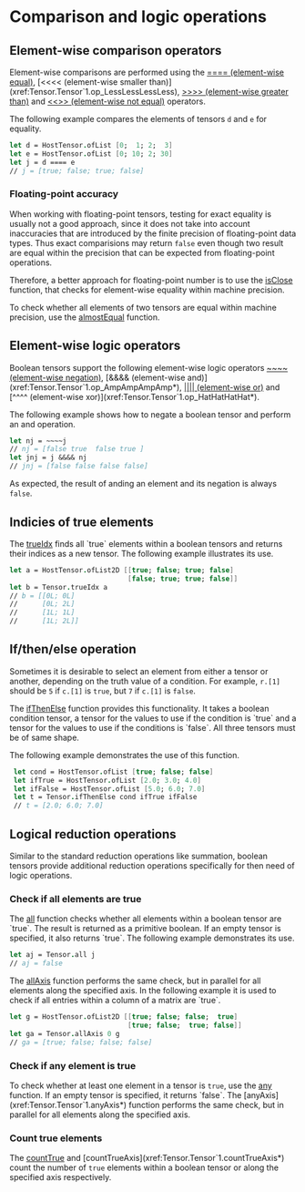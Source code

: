 # Comparison and logic operations

## Element-wise comparison operators
Element-wise comparisons are performed using the [==== (element-wise equal)](xref:Tensor.Tensor`1.op_EqualsEqualsEqualsEquals*), [<<<< (element-wise smaller than)](xref:Tensor.Tensor`1.op_LessLessLessLess), [>>>> (element-wise greater than)](xref:op_GreaterGreaterGreaterGreater) and [<<>> (element-wise not equal)](xref:op_LessLessGreaterGreater) operators.

The following example compares the elements of tensors `d` and `e` for equality.
```fsharp
let d = HostTensor.ofList [0;  1; 2;  3]
let e = HostTensor.ofList [0; 10; 2; 30]
let j = d ==== e
// j = [true; false; true; false]
```

### Floating-point accuracy
When working with floating-point tensors, testing for exact equality is usually not a good approach, since it does not take into account inaccuracies that are introduced by the finite precision of floating-point data types.
Thus exact comparisions may return `false` even though two result are equal within the precision that can be expected from floating-point operations.

Therefore, a better approach for floating-point number is to use the [isClose](xref:Tensor.Tensor`1.isClose*) function, that checks for element-wise equality within machine precision.

To check whether all elements of two tensors are equal within machine precision, use the [almostEqual](xref:Tensor.Tensor`1.almostEqual*) function.


## Element-wise logic operators
Boolean tensors support the following element-wise logic operators [~~~~ (element-wise negation)](xref:Tensor.Tensor`1.op_TwiddleTwiddleTwiddleTwiddle*), [&&&& (element-wise and)](xref:Tensor.Tensor`1.op_AmpAmpAmpAmp*),  [|||| (element-wise or)](xref:Tensor.Tensor`1.op_BarBarBarBar*) and [^^^^ (element-wise xor)](xref:Tensor.Tensor`1.op_HatHatHatHat*).

The following example shows how to negate a boolean tensor and perform an and operation.

```fsharp
let nj = ~~~~j
// nj = [false true  false true ]
let jnj = j &&&& nj
// jnj = [false false false false]
```

As expected, the result of anding an element and its negation is always `false`.

## Indicies of true elements
The [trueIdx](xref:Tensor.Tensor`1.trueIdx*) finds all `true` elements within a boolean tensors and returns their indices as a new tensor.
The following example illustrates its use.

```fsharp
let a = HostTensor.ofList2D [[true; false; true; false]
                             [false; true; true; false]]
let b = Tensor.trueIdx a
// b = [[0L; 0L]
//      [0L; 2L]
//      [1L; 1L]
//      [1L; 2L]]
```

## If/then/else operation
Sometimes it is desirable to select an element from either a tensor or another, depending on the truth value of a condition.
For example, `r.[1]` should be `5` if `c.[1]` is `true`, but `7` if `c.[1]` is `false`.

The [ifThenElse](xref:Tensor.Tensor`1.ifThenElse) function provides this functionality.
It takes a boolean condition tensor, a tensor for the values to use if the condition is `true` and a tensor for the values to use if the conditions is `false`.
All three tensors must be of same shape.

The following example demonstrates the use of this function.

```fsharp
 let cond = HostTensor.ofList [true; false; false]
 let ifTrue = HostTensor.ofList [2.0; 3.0; 4.0]
 let ifFalse = HostTensor.ofList [5.0; 6.0; 7.0]
 let t = Tensor.ifThenElse cond ifTrue ifFalse
 // t = [2.0; 6.0; 7.0]
```

## Logical reduction operations
Similar to the standard reduction operations like summation, boolean tensors provide additional reduction operations specifically for then need of logic operations.

### Check if all elements are true
The [all](xref:Tensor.Tensor`1.all*) function checks whether all elements within a boolean tensor are `true`.
The result is returned as a primitive boolean.
If an empty tensor is specified, it also returns `true`.
The following example demonstrates its use.

```fsharp
let aj = Tensor.all j
// aj = false
```

The [allAxis](xref:Tensor.Tensor`1.allAxis*) function performs the same check, but in parallel for all elements along the specified axis.
In the following example it is used to check if all entries within a column of a matrix are `true`.

```fsharp
let g = HostTensor.ofList2D [[true; false; false;  true]
                             [true; false;  true; false]]
let ga = Tensor.allAxis 0 g
// ga = [true; false; false; false]
```

### Check if any element is true
To check whether at least one element in a tensor is `true`, use the [any](xref:Tensor.Tensor`1.any*) function.
If an empty tensor is specified, it returns `false`.
The [anyAxis](xref:Tensor.Tensor`1.anyAxis*) function performs the same check, but in parallel for all elements along the specified axis.

### Count true elements
The [countTrue](xref:Tensor.Tensor`1.countTrue*) and [countTrueAxis](xref:Tensor.Tensor`1.countTrueAxis*) count the number of `true` elements within a boolean tensor or along the specified axis respectively.

